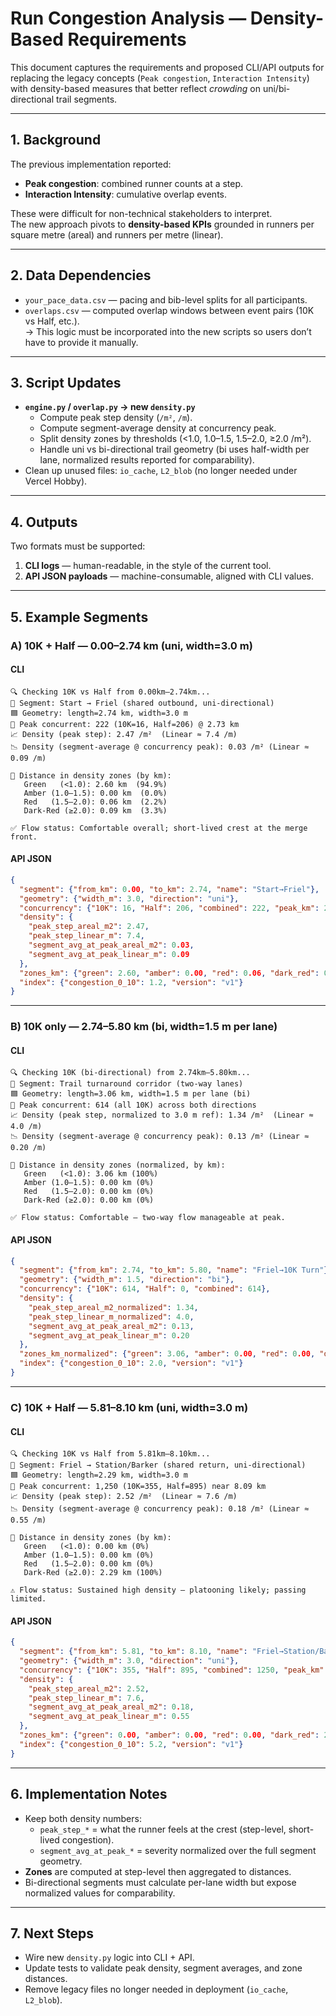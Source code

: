 # Run Congestion Analysis — Density-Based Requirements

This document captures the requirements and proposed CLI/API outputs for replacing the legacy concepts
(`Peak congestion`, `Interaction Intensity`) with density-based measures that better reflect *crowding*
on uni/bi-directional trail segments.

---

## 1. Background

The previous implementation reported:
- **Peak congestion**: combined runner counts at a step.
- **Interaction Intensity**: cumulative overlap events.

These were difficult for non-technical stakeholders to interpret.  
The new approach pivots to **density-based KPIs** grounded in runners per square metre (areal) and runners per metre (linear).

---

## 2. Data Dependencies

- `your_pace_data.csv` — pacing and bib-level splits for all participants.
- `overlaps.csv` — computed overlap windows between event pairs (10K vs Half, etc.).  
  → This logic must be incorporated into the new scripts so users don’t have to provide it manually.

---

## 3. Script Updates

- **`engine.py` / `overlap.py` → new `density.py`**
  - Compute peak step density (`/m²`, `/m`).
  - Compute segment-average density at concurrency peak.
  - Split density zones by thresholds (<1.0, 1.0–1.5, 1.5–2.0, ≥2.0 /m²).
  - Handle uni vs bi-directional trail geometry (bi uses half-width per lane, normalized results reported for comparability).
- Clean up unused files: `io_cache`, `L2_blob` (no longer needed under Vercel Hobby).

---

## 4. Outputs

Two formats must be supported:

1. **CLI logs** — human-readable, in the style of the current tool.
2. **API JSON payloads** — machine-consumable, aligned with CLI values.

---

## 5. Example Segments

### A) 10K + Half — 0.00–2.74 km (uni, width=3.0 m)

#### CLI
```
🔍 Checking 10K vs Half from 0.00km–2.74km...
📝 Segment: Start → Friel (shared outbound, uni-directional)
🟦 Geometry: length=2.74 km, width=3.0 m
👥 Peak concurrent: 222 (10K=16, Half=206) @ 2.73 km
📈 Density (peak step): 2.47 /m²  (Linear ≈ 7.4 /m)
📉 Density (segment-average @ concurrency peak): 0.03 /m² (Linear ≈ 0.09 /m)

🚦 Distance in density zones (by km):
   Green   (<1.0): 2.60 km  (94.9%)
   Amber (1.0–1.5): 0.00 km  (0.0%)
   Red   (1.5–2.0): 0.06 km  (2.2%)
   Dark-Red (≥2.0): 0.09 km  (3.3%)

✅ Flow status: Comfortable overall; short-lived crest at the merge front.
```

#### API JSON
```json
{
  "segment": {"from_km": 0.00, "to_km": 2.74, "name": "Start→Friel"},
  "geometry": {"width_m": 3.0, "direction": "uni"},
  "concurrency": {"10K": 16, "Half": 206, "combined": 222, "peak_km": 2.73},
  "density": {
    "peak_step_areal_m2": 2.47,
    "peak_step_linear_m": 7.4,
    "segment_avg_at_peak_areal_m2": 0.03,
    "segment_avg_at_peak_linear_m": 0.09
  },
  "zones_km": {"green": 2.60, "amber": 0.00, "red": 0.06, "dark_red": 0.09},
  "index": {"congestion_0_10": 1.2, "version": "v1"}
}
```

---

### B) 10K only — 2.74–5.80 km (bi, width=1.5 m per lane)

#### CLI
```
🔍 Checking 10K (bi-directional) from 2.74km–5.80km...
📝 Segment: Trail turnaround corridor (two-way lanes)
🟦 Geometry: length=3.06 km, width=1.5 m per lane (bi)
👥 Peak concurrent: 614 (all 10K) across both directions
📈 Density (peak step, normalized to 3.0 m ref): 1.34 /m²  (Linear ≈ 4.0 /m)
📉 Density (segment-average @ concurrency peak): 0.13 /m² (Linear ≈ 0.20 /m)

🚦 Distance in density zones (normalized, by km):
   Green   (<1.0): 3.06 km (100%)
   Amber (1.0–1.5): 0.00 km (0%)
   Red   (1.5–2.0): 0.00 km (0%)
   Dark-Red (≥2.0): 0.00 km (0%)

✅ Flow status: Comfortable — two-way flow manageable at peak.
```

#### API JSON
```json
{
  "segment": {"from_km": 2.74, "to_km": 5.80, "name": "Friel→10K Turn"},
  "geometry": {"width_m": 1.5, "direction": "bi"},
  "concurrency": {"10K": 614, "Half": 0, "combined": 614},
  "density": {
    "peak_step_areal_m2_normalized": 1.34,
    "peak_step_linear_m_normalized": 4.0,
    "segment_avg_at_peak_areal_m2": 0.13,
    "segment_avg_at_peak_linear_m": 0.20
  },
  "zones_km_normalized": {"green": 3.06, "amber": 0.00, "red": 0.00, "dark_red": 0.00},
  "index": {"congestion_0_10": 2.0, "version": "v1"}
}
```

---

### C) 10K + Half — 5.81–8.10 km (uni, width=3.0 m)

#### CLI
```
🔍 Checking 10K vs Half from 5.81km–8.10km...
📝 Segment: Friel → Station/Barker (shared return, uni-directional)
🟦 Geometry: length=2.29 km, width=3.0 m
👥 Peak concurrent: 1,250 (10K=355, Half=895) near 8.09 km
📈 Density (peak step): 2.52 /m²  (Linear ≈ 7.6 /m)
📉 Density (segment-average @ concurrency peak): 0.18 /m² (Linear ≈ 0.55 /m)

🚦 Distance in density zones (by km):
   Green   (<1.0): 0.00 km (0%)
   Amber (1.0–1.5): 0.00 km (0%)
   Red   (1.5–2.0): 0.00 km (0%)
   Dark-Red (≥2.0): 2.29 km (100%)

⚠️ Flow status: Sustained high density — platooning likely; passing limited.
```

#### API JSON
```json
{
  "segment": {"from_km": 5.81, "to_km": 8.10, "name": "Friel→Station/Barker"},
  "geometry": {"width_m": 3.0, "direction": "uni"},
  "concurrency": {"10K": 355, "Half": 895, "combined": 1250, "peak_km": 8.09},
  "density": {
    "peak_step_areal_m2": 2.52,
    "peak_step_linear_m": 7.6,
    "segment_avg_at_peak_areal_m2": 0.18,
    "segment_avg_at_peak_linear_m": 0.55
  },
  "zones_km": {"green": 0.00, "amber": 0.00, "red": 0.00, "dark_red": 2.29},
  "index": {"congestion_0_10": 5.2, "version": "v1"}
}
```

---

## 6. Implementation Notes

- Keep both density numbers:
  - `peak_step_*` = what the runner feels at the crest (step-level, short-lived congestion).
  - `segment_avg_at_peak_*` = severity normalized over the full segment geometry.
- **Zones** are computed at step-level then aggregated to distances.
- Bi-directional segments must calculate per-lane width but expose normalized values for comparability.

---

## 7. Next Steps

- Wire new `density.py` logic into CLI + API.
- Update tests to validate peak density, segment averages, and zone distances.
- Remove legacy files no longer needed in deployment (`io_cache`, `L2_blob`).
